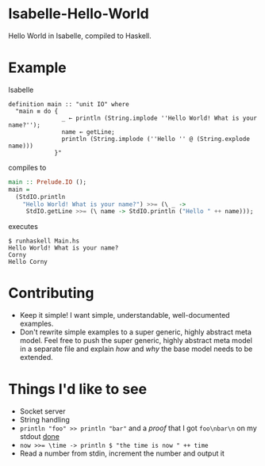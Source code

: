 # Isabelle-Hello-World
Hello World in Isabelle, compiled to Haskell.


# Example

Isabelle
```Isabelle
definition main :: "unit IO" where
  "main ≡ do {
               _ ← println (String.implode ''Hello World! What is your name?'');
               name ← getLine;
               println (String.implode (''Hello '' @ (String.explode name)))
             }"
```

compiles to

```Haskell
main :: Prelude.IO ();
main =
  (StdIO.println
    "Hello World! What is your name?") >>= (\ _ ->
     StdIO.getLine >>= (\ name -> StdIO.println ("Hello " ++ name)));
```

executes

```
$ runhaskell Main.hs
Hello World! What is your name?
Corny
Hello Corny
```


# Contributing
 * Keep it simple! I want simple, understandable, well-documented examples.
 * Don't rewrite simple examples to a super generic, highly abstract meta model.
   Feel free to push the super generic, highly abstract meta model in a separate file and explain *how* and *why* the base model needs to be extended.

# Things I'd like to see
 * Socket server
 * String handling
 * `println "foo" >> println "bar"` and a *proof* that I got `foo\nbar\n` on my stdout [done](HelloWorld_Proof.thy)
 * `now >>= \time -> println $ "the time is now " ++ time`
 * Read a number from stdin, increment the number and output it
